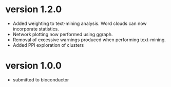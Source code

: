 # version 1.2.0

* Added weighting to text-mining analysis. Word clouds can now incorporate statistics.
* Network plotting now performed using ggraph.
* Removal of excessive warnings produced when performing text-mining.
* Added PPI exploration of clusters

# version 1.0.0

* submitted to bioconductor